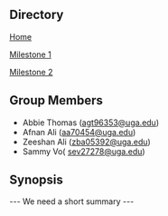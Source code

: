 ## Directory
[Home](index.md)

[Milestone 1](milestone1.md)

[Milestone 2](milestone2.md)

## Group Members
* Abbie Thomas (agt96353@uga.edu)
* Afnan Ali (aa70454@uga.edu)
* Zeeshan Ali (zba05392@uga.edu)
* Sammy Vo( sev27278@uga.edu)

## Synopsis

--- We need a short summary ---

